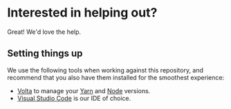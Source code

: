 # Interested in helping out?

Great! We'd love the help.

## Setting things up

We use the following tools when working against this repository, and recommend that you also have them installed for the smoothest experience:

- [Volta](https://volta.sh/) to manage your [Yarn](https://yarnpkg.com/) and [Node](https://nodejs.org/) versions.
- [Visual Studio Code](https://code.visualstudio.com/) is our IDE of choice.
